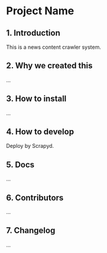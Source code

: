 <h1>Project Name</h1>

<h2>1. Introduction</h2>

This is a news content crawler system.

<h2>2. Why we created this</h2>

...

<h2>3. How to install</h2>

...

<h2>4. How to develop</h2>

Deploy by Scrapyd.

<h2>5. Docs</h2>

...

<h2>6. Contributors</h2>

...

<h2>7. Changelog</h2>

...